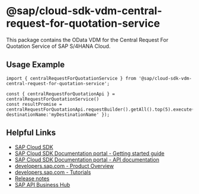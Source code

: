 # @sap/cloud-sdk-vdm-central-request-for-quotation-service

This package contains the OData VDM for the Central Request For Quotation Service of SAP S/4HANA Cloud.

## Usage Example
```
import { centralRequestForQuotationService } from '@sap/cloud-sdk-vdm-central-request-for-quotation-service';

const { centralRequestForQuotationApi } = centralRequestForQuotationService()
const resultPromise = centralRequestForQuotationApi.requestBuilder().getAll().top(5).execute({ destinationName:'myDestinationName' });

```

## Helpful Links

- [SAP Cloud SDK](https://github.com/SAP/cloud-sdk-js)
- [SAP Cloud SDK Documentation portal - Getting started guide](https://sap.github.io/cloud-sdk/docs/js/getting-started)
- [SAP Cloud SDK Documentation portal - API documentation](https://sap.github.io/cloud-sdk/docs/js/api)
- [developers.sap.com - Product Overview](https://developers.sap.com/topics/cloud-sdk.html)
- [developers.sap.com - Tutorials](https://developers.sap.com/tutorial-navigator.html?tag=software-product:technology-platform/sap-cloud-sdk&tag=tutorial:type/tutorial&tag=programming-tool:javascript)
- [Release notes](https://help.sap.com/doc/2324e9c3b28748a4ae2ad08166d77675/1.0/en-US/js-index.html)
- [SAP API Business Hub](https://api.sap.com/)
